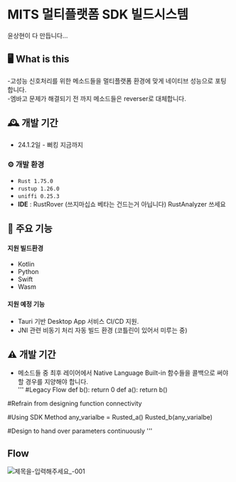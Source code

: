 # MITS 멀티플랫폼 SDK 빌드시스템
윤상현이 다 만듭니다...


## 🖥️ What is this
-고성능 신호처리를 위한 메소드들을 멀티플랫폼 환경에 맞게 네이티브 성능으로 포팅합니다.
<br>
-엠바고 문제가 해결되기 전 까지 메소드들은 reverser로 대체합니다.
<br>

## 🕰️ 개발 기간
* 24.1.2일 - 뻐킹 지금까지

### ⚙️ 개발 환경
- `Rust 1.75.0`
- `rustup 1.26.0`
- `uniffi 0.25.3`
- **IDE** : RustRover (쓰지마십쇼 베타는 건드는거 아닙니다) RustAnalyzer 쓰세요

## 📌 주요 기능
#### 지원 빌드환경
- Kotlin
- Python
- Swift
- Wasm

#### 지원 예정 기능
- Tauri 기반 Desktop App 서비스 CI/CD 지원. 
- JNI 관련 비동기 처리 자동 빌드 환경 (코틀린이 있어서 미루는 중)

## ⚠ 개발 기간
* 메소드들 중 최후 레이어에서 Native Language Built-in 함수들을 콜백으로 써야 할 경우를 지양해야 합니다.
  <br>
'''
#Legacy Flow
def b():
  return 0
def a():
  return b()

#Refrain from designing function connectivity

#Using SDK Method
any_varialbe = Rusted_a()
Rusted_b(any_varialbe)

#Design to hand over parameters continuously
'''
  

## Flow
![제목을-입력해주세요_-001](https://github.com/ysh8614/MITS_Rust_Multiplatform_SDK/assets/76057036/85a209e0-e6b7-4d9a-9902-923bb1b246bf)
